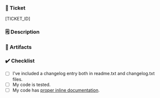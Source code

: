 ### 🎫 Ticket

[TICKET_ID] <!-- Ticket ID, if there's any put it between brackets -->

### 🗒️ Description

<!-- Please describe what you have changed or added -->
<!-- What types of changes does your code introduce? -->
<!-- Bug fix (non-breaking change which fixes an issue) -->
<!-- New feature (non-breaking change which adds functionality) -->
<!-- Include any important information for reviewers -->
<!-- Etc, etc, etc -->

### 🎥 Artifacts <!-- if applicable-->
<!-- 🎥 screencast(s) or 📷 screenshot(s) -->

### ✔️ Checklist
- [ ] I've included a changelog entry both in readme.txt and changelog.txt files. <!-- Confirm that it includes the ticket ID, and it is in both files. -->
- [ ] My code is tested. <!-- Check that tests are passing and DO NOT merge if they're failing. -->
- [ ] My code has [proper inline documentation](https://the-events-calendar.github.io/products-engineering/docs/code-standards/).
